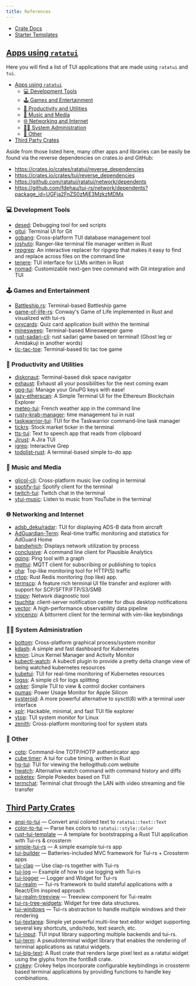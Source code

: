 ```yaml
---
title: References
---
```


- [Crate Docs](https://docs.rs/ratatui/latest/ratatui/)
- [Starter Templates](https://github.com/ratatui/templates)

## [Apps using `ratatui`](https://github.com/ratatui/ratatui/wiki/Apps-using-Ratatui)

Here you will find a list of TUI applications that are made using `ratatui` and `tui`.

- [Apps using `ratatui`](#apps-using-ratatui)
  - [💻 Development Tools](#-development-tools)
  - [🕹️ Games and Entertainment](#️-games-and-entertainment)
  - [🚀 Productivity and Utilities](#-productivity-and-utilities)
  - [🎼 Music and Media](#-music-and-media)
  - [🌐 Networking and Internet](#-networking-and-internet)
  - [👨‍💻 System Administration](#-system-administration)
  - [🌌 Other](#-other)
- [Third Party Crates](#third-party-crates)

Aside from those listed here, many other apps and libraries can be easily be found via the reverse
dependencies on crates.io and GitHub:

- <https://crates.io/crates/ratatui/reverse_dependencies>
- <https://crates.io/crates/tui/reverse_dependencies>
- <https://github.com/ratatui/ratatui/network/dependents>
- <https://github.com/fdehau/tui-rs/network/dependents?package_id=UGFja2FnZS0zMjE3MzkzMDMx>

### 💻 Development Tools

- [desed](https://github.com/SoptikHa2/desed): Debugging tool for sed scripts
- [gitui](https://github.com/extrawurst/gitui): Terminal UI for Git
- [gobang](https://github.com/TaKO8Ki/gobang): Cross-platform TUI database management tool
- [joshuto](https://github.com/kamiyaa/joshuto): Ranger-like terminal file manager written in Rust
- [repgrep](https://github.com/acheronfail/repgrep): An interactive replacer for ripgrep that makes
  it easy to find and replace across files on the command line
- [tenere](https://github.com/pythops/tenere): TUI interface for LLMs written in Rust
- [nomad](https://github.com/JosephLai241/nomad): Customizable next-gen tree command with Git
  integration and TUI

### 🕹️ Games and Entertainment

- [Battleship.rs](https://github.com/deepu105/battleship-rs): Terminal-based Battleship game
- [game-of-life-rs](https://github.com/kachark/game-of-life-rs): Conway's Game of Life implemented
  in Rust and visualized with tui-rs
- [oxycards](https://github.com/BrookJeynes/oxycards): Quiz card application built within the
  terminal
- [minesweep](https://github.com/cpcloud/minesweep-rs): Terminal-based Minesweeper game
- [rust-sadari-cli](https://github.com/24seconds/rust-sadari-cli): rust sadari game based on
  terminal! (Ghost leg or Amidakuji in another words)
- [tic-tac-toe](https://github.com/thomas-mauran/tic-tac-toe): Terminal-based tic tac toe game

### 🚀 Productivity and Utilities

- [diskonaut](https://github.com/imsnif/diskonaut): Terminal-based disk space navigator
- [exhaust](https://github.com/heyrict/exhaust): Exhaust all your possibilities for the next coming
  exam
- [gpg-tui](https://github.com/orhun/gpg-tui): Manage your GnuPG keys with ease!
- [lazy-etherscan](https://github.com/woxjro/lazy-etherscan): A Simple Terminal UI for the Ethereum
  Blockchain Explorer
- [meteo-tui](https://github.com/16arpi/meteo-tui): French weather app in the command line
- [rusty-krab-manager](https://github.com/aryakaul/rusty-krab-manager): time management tui in rust
- [taskwarrior-tui](https://github.com/kdheepak/taskwarrior-tui): TUI for the Taskwarrior
  command-line task manager
- [tickrs](https://github.com/tarkah/tickrs): Stock market ticker in the terminal
- [tts-tui](https://github.com/lesleyrs/tts-tui): Text to speech app that reads from clipboard
- [Jirust](https://github.com/moali87/jirust): A Jira TUI
- [igrep](https://github.com/konradsz/igrep): Interactive Grep
- [todolist-rust](https://github.com/ebubekirgungor/todolist-rust): A terminal-based simple to-do
  app

### 🎼 Music and Media

- [glicol-cli](https://github.com/glicol/glicol-cli): Cross-platform music live coding in terminal
- [spotify-tui](https://github.com/Rigellute/spotify-tui): Spotify client for the terminal
- [twitch-tui](https://github.com/Xithrius/twitch-tui): Twitch chat in the terminal
- [ytui-music](https://github.com/sudipghimire533/ytui-music): Listen to music from YouTube in the
  terminal

### 🌐 Networking and Internet

- [adsb_deku/radar](https://github.com/wcampbell0x2a/adsb_deku#radar-tui): TUI for displaying ADS-B
  data from aircraft
- [AdGuardian-Term](https://github.com/Lissy93/AdGuardian-Term): Real-time traffic monitoring and
  statistics for AdGuard Home
- [bandwhich](https://github.com/imsnif/bandwhich): Displays network utilization by process
- [conclusive](https://github.com/mrusme/conclusive): A command line client for Plausible Analytics
- [gping](https://github.com/orf/gping/): Ping tool with a graph
- [mqttui](https://github.com/EdJoPaTo/mqttui): MQTT client for subscribing or publishing to topics
- [oha](https://github.com/hatoo/oha): Top-like monitoring tool for HTTP(S) traffic
- [rrtop](https://github.com/wojciech-zurek/rrtop): Rust Redis monitoring (top like) app.
- [termscp](https://github.com/veeso/termscp): A feature rich terminal UI file transfer and explorer
  with support for SCP/SFTP/FTP/S3/SMB
- [trippy](https://github.com/fujiapple852/trippy): Network diagnostic tool
- [tsuchita](https://github.com/kamiyaa/tsuchita): client-server notification center for dbus
  desktop notifications
- [vector](https://github.com/vectordotdev/vector): A high-performance observability data pipeline
- [vincenzo](https://github.com/gabrieldemian/vincenzo): A bittorrent client for the terminal with
  vim-like keybindings

### 👨‍💻 System Administration

- [bottom](https://github.com/ClementTsang/bottom): Cross-platform graphical process/system monitor
- [kdash](https://github.com/kdash-rs/kdash): A simple and fast dashboard for Kubernetes
- [kmon](https://github.com/orhun/kmon): Linux Kernel Manager and Activity Monitor
- [kubectl-watch](https://github.com/imuxin/kubectl-watch): A kubectl plugin to provide a pretty
  delta change view of being watched kubernetes resources
- [kubetui](https://github.com/sarub0b0/kubetui): TUI for real-time monitoring of Kubernetes
  resources
- [logss](https://github.com/todoesverso/logss): A simple cli for logs splitting
- [oxker](https://github.com/mrjackwills/oxker): Simple TUI to view & control docker containers
- [pumas](https://github.com/graelo/pumas): Power Usage Monitor for Apple Silicon
- [systeroid](https://github.com/orhun/systeroid): A more powerful alternative to sysctl(8) with a
  terminal user interface
- [xplr](https://github.com/sayanarijit/xplr): Hackable, minimal, and fast TUI file explorer
- [ytop](https://github.com/cjbassi/ytop): TUI system monitor for Linux
- [zenith](https://github.com/bvaisvil/zenith): Cross-platform monitoring tool for system stats

### 🌌 Other

- [cotp](https://github.com/replydev/cotp): Command-line TOTP/HOTP authenticator app
- [cube timer](https://github.com/paarthmadan/cube): A tui for cube timing, written in Rust
- [hg-tui](https://github.com/kaixinbaba/hg-tui): TUI for viewing the hellogithub.com website
- [hwatch](https://github.com/blacknon/hwatch): Alternative watch command with command history and
  diffs
- [poketex](https://github.com/ckaznable/poketex): Simple Pokedex based on TUI
- [termchat](https://github.com/lemunozm/termchat): Terminal chat through the LAN with video
  streaming and file transfer

## [Third Party Crates](https://github.com/ratatui/ratatui#third-party-libraries-bootstrapping-templates-and-widgets)

- [ansi-to-tui](https://github.com/uttarayan21/ansi-to-tui) — Convert ansi colored text to
  `ratatui::text::Text`
- [color-to-tui](https://github.com/uttarayan21/color-to-tui) — Parse hex colors to
  `ratatui::style::Color`
- [rust-tui-template](https://github.com/ratatui/rust-tui-template) — A template for bootstrapping a
  Rust TUI application with Tui-rs & crossterm
- [simple-tui-rs](https://github.com/pmsanford/simple-tui-rs) — A simple example tui-rs app
- [tui-builder](https://github.com/jkelleyrtp/tui-builder) — Batteries-included MVC framework for
  Tui-rs + Crossterm apps
- [tui-clap](https://github.com/kegesch/tui-clap-rs) — Use clap-rs together with Tui-rs
- [tui-log](https://github.com/kegesch/tui-log-rs) — Example of how to use logging with Tui-rs
- [tui-logger](https://github.com/gin66/tui-logger) — Logger and Widget for Tui-rs
- [tui-realm](https://github.com/veeso/tui-realm) — Tui-rs framework to build stateful applications
  with a React/Elm inspired approach
- [tui-realm-treeview](https://github.com/veeso/tui-realm-treeview) — Treeview component for
  Tui-realm
- [tui-rs-tree-widgets](https://github.com/EdJoPaTo/tui-rs-tree-widget): Widget for tree data
  structures.
- [tui-windows](https://github.com/markatk/tui-windows-rs) — Tui-rs abstraction to handle multiple
  windows and their rendering
- [tui-textarea](https://github.com/rhysd/tui-textarea): Simple yet powerful multi-line text editor
  widget supporting several key shortcuts, undo/redo, text search, etc.
- [tui-input](https://github.com/sayanarijit/tui-input): TUI input library supporting multiple
  backends and tui-rs.
- [tui-term](https://github.com/a-kenji/tui-term): A pseudoterminal widget library that enables the
  rendering of terminal applications as ratatui widgets.
- [tui-big-text](https://github.com/joshka/tui-big-text): A Rust crate that renders large pixel text
  as a ratatui widget using the glyphs from the font8x8 crate.
- [crokey](https://github.com/Canop/crokey/): Crokey helps incorporate configurable keybindings in
  crossterm based terminal applications by providing functions to handle key combinations.

